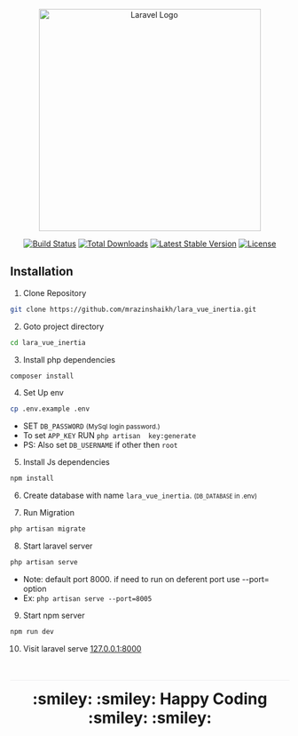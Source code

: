 <p align="center"><a href="https://laravel.com" target="_blank"><img src="https://raw.githubusercontent.com/laravel/art/master/logo-lockup/5%20SVG/2%20CMYK/1%20Full%20Color/laravel-logolockup-cmyk-red.svg" width="400" alt="Laravel Logo"></a></p>

<p align="center">
<a href="https://travis-ci.org/laravel/framework"><img src="https://travis-ci.org/laravel/framework.svg" alt="Build Status"></a>
<a href="https://packagist.org/packages/laravel/framework"><img src="https://img.shields.io/packagist/dt/laravel/framework" alt="Total Downloads"></a>
<a href="https://packagist.org/packages/laravel/framework"><img src="https://img.shields.io/packagist/v/laravel/framework" alt="Latest Stable Version"></a>
<a href="https://packagist.org/packages/laravel/framework"><img src="https://img.shields.io/packagist/l/laravel/framework" alt="License"></a>
</p>

## Installation

1. Clone Repository
```bash
git clone https://github.com/mrazinshaikh/lara_vue_inertia.git
```

2. Goto project directory

```bash
cd lara_vue_inertia
```

3. Install php dependencies

```bash
composer install
```

4. Set Up env

```bash
cp .env.example .env
```
- SET `DB_PASSWORD`  <small>(MySql login password.)</small>
- To set `APP_KEY` RUN `php artisan  key:generate`
- PS: Also set `DB_USERNAME` if other then `root`


5. Install Js dependencies

```bash
npm install
```

6. Create database with name `lara_vue_inertia`. <small>(`DB_DATABASE` in .env)</small> 

7. Run Migration
```bash
php artisan migrate
```

8. Start laravel server
```bash
php artisan serve
```

- Note: default port 8000. if need to run on deferent port use --port=<PORT> option
- Ex:  `php artisan serve --port=8005`

9. Start npm server
```bash
npm run dev
```

10. Visit laravel serve [127.0.0.1:8000](http://127.0.0.1:8000)


<h1 style="text-align:center;margin-top:3rem;border-top:1px solid rgba(202, 203, 204,0.3);padding:1rem 0;">:smiley: :smiley: Happy Coding :smiley: :smiley:</h1>
